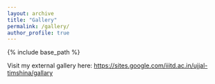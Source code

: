 ```yaml
---
layout: archive
title: "Gallery"
permalink: /gallery/
author_profile: true
---
```


{% include base_path %}

<p>
  Visit my external gallery here:  
  <a href="https://sites.google.com/iiitd.ac.in/ujjal-timshina/gallary" target="_blank">
    https://sites.google.com/iiitd.ac.in/ujjal-timshina/gallary
  </a>
</p>
